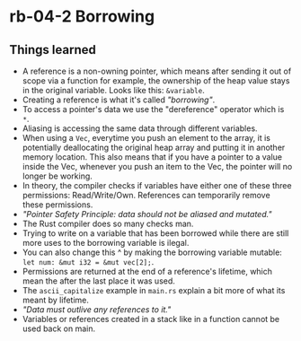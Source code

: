 # rb-04-2 Borrowing

## Things learned

- A reference is a non-owning pointer, which means after sending it
  out of scope via a function for example, the ownership of the heap
  value stays in the original variable. Looks like this: `&variable`.
- Creating a reference is what it's called _"borrowing"_.
- To access a pointer's data we use the "dereference" operator which
  is `*`.
- Aliasing is accessing the same data through different variables.
- When using a `Vec`, everytime you push an element to the array, it
  is potentially deallocating the original heap array and putting it
  in another memory location. This also means that if you have a
  pointer to a value inside the Vec, whenever you push an item to the
  Vec, the pointer will no longer be working.
- In theory, the compiler checks if variables have either one of these
  three permissions: Read/Write/Own. References can temporarily remove
  these permissions.
- _"Pointer Safety Principle: data should not be aliased and mutated."_
- The Rust compiler does so many checks man.
- Trying to write on a variable that has been borrowed while there are
  still more uses to the borrowing variable is ilegal.
- You can also change this ^ by making the borrowing variable mutable:
  `let num: &mut i32 = &mut vec[2];`.
- Permissions are returned at the end of a reference's lifetime, which
  mean the after the last place it was used.
- The `ascii_capitalize` example in `main.rs` explain a bit more of
  what its meant by lifetime.
- _"Data must outlive any references to it."_
- Variables or references created in a stack like in a function cannot
  be used back on main.
